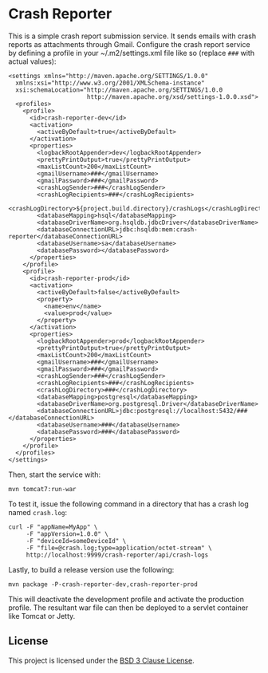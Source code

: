 # Crash Reporter

This is a simple crash report submission service. It sends emails with crash
reports as attachments through Gmail. Configure the crash report service by
defining a profile in your ~/.m2/settings.xml file like so (replace `###` with
actual values):

    <settings xmlns="http://maven.apache.org/SETTINGS/1.0.0"
      xmlns:xsi="http://www.w3.org/2001/XMLSchema-instance"
      xsi:schemaLocation="http://maven.apache.org/SETTINGS/1.0.0
                          http://maven.apache.org/xsd/settings-1.0.0.xsd">
      <profiles>
        <profile>
          <id>crash-reporter-dev</id>
          <activation>
            <activeByDefault>true</activeByDefault>
          </activation>
          <properties>
            <logbackRootAppender>dev</logbackRootAppender>
            <prettyPrintOutput>true</prettyPrintOutput>
            <maxListCount>200</maxListCount>
            <gmailUsername>###</gmailUsername>
            <gmailPassword>###</gmailPassword>
            <crashLogSender>###</crashLogSender>
            <crashLogRecipients>###</crashLogRecipients>
            <crashLogDirectory>${project.build.directory}/crashLogs</crashLogDirectory>
            <databaseMapping>hsql</databaseMapping>
            <databaseDriverName>org.hsqldb.jdbcDriver</databaseDriverName>
            <databaseConnectionURL>jdbc:hsqldb:mem:crash-reporter</databaseConnectionURL>
            <databaseUsername>sa</databaseUsername>
            <databasePassword></databasePassword>
          </properties>
        </profile>
        <profile>
          <id>crash-reporter-prod</id>
          <activation>
            <activeByDefault>false</activeByDefault>
            <property>
              <name>env</name>
              <value>prod</value>
            </property>
          </activation>
          <properties>
            <logbackRootAppender>prod</logbackRootAppender>
            <prettyPrintOutput>true</prettyPrintOutput>
            <maxListCount>200</maxListCount>
            <gmailUsername>###</gmailUsername>
            <gmailPassword>###</gmailPassword>
            <crashLogSender>###</crashLogSender>
            <crashLogRecipients>###</crashLogRecipients>
            <crashLogDirectory>###</crashLogDirectory>
            <databaseMapping>postgresql</databaseMapping>
            <databaseDriverName>org.postgresql.Driver</databaseDriverName>
            <databaseConnectionURL>jdbc:postgresql://localhost:5432/###</databaseConnectionURL>
            <databaseUsername>###</databaseUsername>
            <databasePassword>###</databasePassword>
          </properties>
        </profile>
      </profiles>
    </settings>

Then, start the service with:

    mvn tomcat7:run-war

To test it, issue the following command in a directory that has a crash log
named `crash.log`:

    curl -F "appName=MyApp" \
         -F "appVersion=1.0.0" \
         -F "deviceId=someDeviceId" \
         -F "file=@crash.log;type=application/octet-stream" \
         http://localhost:9999/crash-reporter/api/crash-logs

Lastly, to build a release version use the following:

    mvn package -P-crash-reporter-dev,crash-reporter-prod

This will deactivate the development profile and activate the production profile. The
resultant war file can then be deployed to a servlet container like Tomcat or Jetty.

## License

This project is licensed under the [BSD 3 Clause License](http://www.tldrlegal.com/license/bsd-3-clause-license).